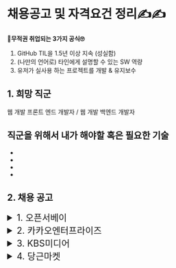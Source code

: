 # 채용공고 및 자격요건 정리✍✍
 **💅무적권 취업되는 3가지 공식🙄**
  1. GitHub TIL을 1.5년 이상 지속 (성실함)
  2. (나만의 언어로) 타인에게 설명할 수 있는 SW 역량
  3. 유저가 실사용 하는 프로젝트를 개발 & 유지보수



## 1. 희망 직군
 웹 개발 프론트 엔드 개발자 / 웹 개발 백엔드 개발자

 직군을 위해서 내가 해야할 혹은 필요한 기술
  - 
  - 
  - 
  - 
  - 


## 2. 채용 공고

 <details>
 <summary style="font-size : 150%">1. 오픈서베이</summary>
 <q> frontend 개발자 </q></br>
 <img alt="open" src ="https://file.newswire.co.kr/data/datafile2/thumb_640/2021/12/1026003021_20211217173724_7328710028.jpg">
 <div style="font-size : 130% ; font-weight : bold">❓ => 소비자의 데이터를 수집하고 분석하는 기술을 가진 회사.</div>
 <br>👉주요 업무
 <li>설문응답 UX 개발</li>
 <li>설문운영 서비스 UX 개발 </li>
 <br>👉 자격 조건
 <li>Front-end 개발/운영 3년 이상 혹은 이에 준하는 역량</li>
 <li>react.js, Javascript(ES6), HTML, CSS에 대한 이해와 개발 경험</li>
 <br>👉우대 사항
 <li>웹사이트 성능 측정/최적화 경험</li>
 <li>Mobx, Redux를 이용한 개발 경험</li>
 <li>Webpack, Lint 등을 이용한 개발 환경 구성 경험 </li>
 <li>단위테스트, UX 테스트 자동화, 배포 자동화 경험 </li>
 <li>트래픽이 많은 웹서비스 경험 </li>
 </details>

 <details>
 <summary style="font-size : 150%">2. 카카오엔터프라이즈</summary>
 <q> 클라우드 웹 서비스 프론트엔드 개발 </q></br>
 <img alt="kakao" src ="https://t1.kakaocdn.net/kakaocorp/kakaocorp/admin/news/209bbc7c017900001.png">
 <div style="font-size : 130% ; font-weight : bold">❓ => AI, 클라우드 및 검색 기술 기반의 회사이고 기업이 필요로 하는 AI 기술과 플랫폼을 제공하는게 목적</div>
 <br>👉조직 소개
 <li>사내 수공업스러운 운영보다는 코드 기반의 자동화를 선호</li>
 <li>따라 하기보다는 우리만의 가치를 만들고자 함 </li>
 <li>각자 클라우드 서비스에 대한 철학</li>
 <li>솔직하고 도전적이며 실패를 두려워하지 않음.</li>
 <li>관련 지식도 있으면 좋지만 서비스 마인드를 더 중요</li>
 <br>👉주요 업무
 <li>Kakao i Cloud의 가치를 더 잘 전달하기 위해 UI/UX를 고려한 Console 개발</li>
 <li>서비스 별 재사용 가능한 템플릿 및 UI 컴포넌트 라이브러리 개발</li>
 <li>Design System 개발</li>
 <br>👉 자격 조건
 <li>관련 업무 경력 5년 이상, HTML5, CSS3 기본 지식 및 마크업 능력</li>
 <li>Javascript 사용에 능숙하며 ES6+ 표준 스펙을 활용한 개발 경험, Reactjs 또는 Vuejs 를 활용한 SPA 개발 경험 (2년 이상)</li>
 <li>REST API 를 활용한 Web 개발 경험, 클라우드 서비스 이용 경험 (AWS, GCP, Azure, etc)</li>
 <br>👉우대 사항
 <li>Design System 구축 경험</li>
 <li>BFF 구축 경험</li>
 <li>클라우드 서비스 개발 경험</li>
 <li>기획, 디자인 팀과 협업을 통한 서비스 개발 경험</li>
 <li>Visualization Library 활용 경험 (Chartjs, D3js, etc...)</li>
 <li>Webpack, Babel 등을 이용한 프로젝트 환경 구성 경험</li>
 <li>UI 테스트 구축 및 개발 경험</li>
 <br> 👉기본 사항
 <li> 풀타임 근무가 가능하고 병역필 또는 면제자로 해외출장에 결격 사유가 없는 분</li>
 </details>

 <details>
 <summary style="font-size : 150%">3. KBS미디어</summary>
 <q> KBS미디어 웹 개발 </q></br>
 <img alt="kakao" src ="http://www.kbsmedia.co.kr/resources/img/promotion/img-kbsmedia.jpg">
 <br>👉주요 업무
 <li>IT 솔루션 개발</li>
 <li>사이트 구축 및 개편</li>
 <li>어플리케이션 재구축</li>
 <br>👉 자격 조건
 <li>경력 만 2년 이상</li>
 <br>👉우대 사항
 <li>Python 기반 어플리케이션 개발</li>
 <li>JAVA(Spring Framework) 기반 웹 어플리케이션 개발</li>
 <li>IT 솔루션 개발 프로젝트 진행</li>
 <li>PyQt를 활용한 Python GUI 환경 개발</li>
 </details>

 <details>
 <summary style="font-size : 150%">4. 당근마켓</summary>
 <q> 서버 개발자 - 운영개발 </q></br>
 <img alt="kakao" src ="https://postfiles.pstatic.net/MjAyMjA3MDRfMjE2/MDAxNjU2OTQyODUwMDE5.EVCLXdRo3OlgYsQAexG-Oe4R9Se4otxAcPRJpsL6iNwg.Vl3cpjDk_cCJo0kKV4htAU7IVixDHRPUvNQKgrtQ3P4g.JPEG.namhee_98/IMG_0533.jpg?type=w966">
 <div style="font-size : 130% ; font-weight : bold">❓ => 동네 이웃들과 안심하고 거래할 수 있는, 신뢰할 수 있는 서비스, 사기를 당할 위험이 적고, 전문판매업자가 아닌 진짜 이웃들과 거래할 수 있다</div>
 <br>👉주요 업무
 <ul>
 <li>사용자들이 당근마켓을 좀 더 안심하고 쓸 수 있도록, 스팸과 어뷰징을 줄이기 위한 기능을 만듬</li>
 <li>당근마켓 서비스를 효율적으로 운영하기 위한 백오피스 도구들을 만듬</li>
 <li>머신러닝 엔지니어와 협업하여 여러가지 머신러닝 모델을 운영에 적용</li>
 <li>MAU 1,800만 규모의 대용량 트래픽을 고려하여 서버를 설계</li>
 </ul>
 <br>👉 자격 조건
 <ul>
 <li>익숙한 프로그래밍 언어가 하나 이상 있고, 새로운 언어를 배우는데 거부감이 없으신 분</li>
 <li>서비스를 직접 배포하고 운영해본 경험이 있으신 분</li>
 <li>RDBMS, 캐시, 데이터 구조에 대한 이해가 있으신 분</li>
 <li>코드 리뷰에 긍정적이고 원활한 커뮤니케이션이 가능하신 분</li>
 </ul>
 <br>👉우대 사항
 <ul>
 <li>사용자 경험과 서비스 백오피스 운영 도구의 중요성에 대한 이해가 있으신 분</li>
 <li>간단한 프론트엔드 개발도 무섭지 않으신 분</li>
 <li>복잡한 내용에 대해 말 또는 글로 설명을 쉽게 잘하시는 분</li>
 </ul>
 <br> 👉사용 기술
 <ul>
 <li>운영개발팀에서는 Rails, Vue.js, Redis, PostgreSQL, gRPC, Amazon Neptune 등의 기술을 쓰고 있고, 관련 경험이 없더라도 학습에 대한 흥미가 있다면 충분해요</li>
 </ul>
 <br> 👉면접 일정
 <ul>
 <li>서류 전형→  2. 화상 면접 →  3. 직무 면접 →  4. 컬쳐핏 면접  →  5. 최종 합격</li>
 </ul>
 <p>서류 전형</p>
 <ul>
    <li>자유양식의 지원서를 받는다. 본인의 강점이 잘 드러나는 다양한 정보를 자유롭게 표현!!
    <li>문서 형식은 hwp(한글) 파일을 제외하고 word, pdf, 웹 링크 등 자유롭게 선택. 필요에 따라 포트폴리오, Github 링크 등도 함께 전달해주시면 좋아요
 </ul>
 <p>화상 면접</p>
 <ul>
 <li>지원해주신 직무와 업무 연관성이 높은 당근마켓 팀원과 화상으로 직무와 관련된 기본적인 지식에 대해 이야기를 나누는 단계. (시간은 30~1시간)
 </li>
 </ul>
 <p>직무 면접</p>
 <ul>
 <li>지원하신 직무와 업무 연관성이 높은 당근마켓 팀원들과 직무 역량, 경험에 대해 화상 면접보다 심층적인 이야기를 나누는 단계. (시간은 30~1시간)
 <li>
 </ul>
 <p>컬쳐핏 면접</p>
 <ul>
 <li> 당근마켓과 지원자가 서로 추구하는 가치관과 생각을 교환하는 시간이라고 생각.</li>
 <li> 당근마켓이 추구하는 문화와 일하는 방식과 잘 어울릴 수 있는 분인지 확인하는 단계.</li>
 <li> 포지션에 대한 전문성을 다시금 확인하는 이야기를 나누며 컬쳐핏 면접은 당근마켓 경영진&피플팀과 함께 약 1시간 30분 정도 진행.</li>
 </ul>
 <p>최종 합격</p>
 <ul>
 <li> 입사 후 연봉, 사이닝, 스톡옵션 등 보상 패키지와 입사일에 대해서는 최종 합격 이후 개별적으로 협의</li>
 </ul>
 </details>